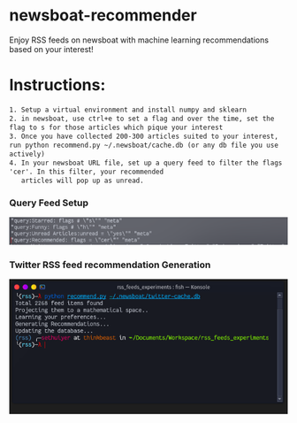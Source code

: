 # newsboat-recommender
Enjoy RSS feeds on newsboat with machine learning recommendations based on your interest!

# Instructions:
	1. Setup a virtual environment and install numpy and sklearn
	2. in newsboat, use ctrl+e to set a flag and over the time, set the flag to s for those articles which pique your interest 
	3. Once you have collected 200-300 articles suited to your interest, run python recommend.py ~/.newsboat/cache.db (or any db file you use actively)
	4. In your newsboat URL file, set up a query feed to filter the flags 'cer'. In this filter, your recommended
	   articles will pop up as unread.

### Query Feed Setup
![image](query_feed_setup.png)


### Twitter RSS feed recommendation Generation
![image](twitter_recommendations.png)


